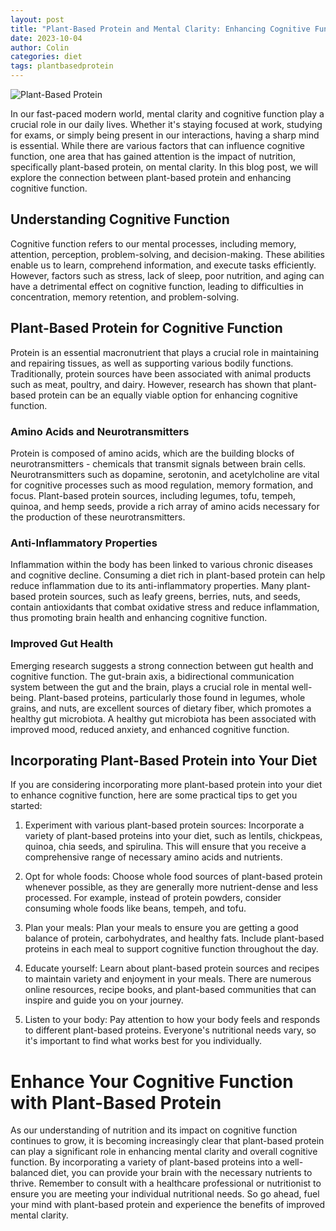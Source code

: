 ```yaml
---
layout: post
title: "Plant-Based Protein and Mental Clarity: Enhancing Cognitive Function"
date: 2023-10-04
author: Colin
categories: diet
tags: plantbasedprotein
---
```


![Plant-Based Protein](https://source.unsplash.com/1600x900/?plant-based-protein)

In our fast-paced modern world, mental clarity and cognitive function play a crucial role in our daily lives. Whether it's staying focused at work, studying for exams, or simply being present in our interactions, having a sharp mind is essential. While there are various factors that can influence cognitive function, one area that has gained attention is the impact of nutrition, specifically plant-based protein, on mental clarity. In this blog post, we will explore the connection between plant-based protein and enhancing cognitive function.

## Understanding Cognitive Function

Cognitive function refers to our mental processes, including memory, attention, perception, problem-solving, and decision-making. These abilities enable us to learn, comprehend information, and execute tasks efficiently. However, factors such as stress, lack of sleep, poor nutrition, and aging can have a detrimental effect on cognitive function, leading to difficulties in concentration, memory retention, and problem-solving.

## Plant-Based Protein for Cognitive Function

Protein is an essential macronutrient that plays a crucial role in maintaining and repairing tissues, as well as supporting various bodily functions. Traditionally, protein sources have been associated with animal products such as meat, poultry, and dairy. However, research has shown that plant-based protein can be an equally viable option for enhancing cognitive function.

### Amino Acids and Neurotransmitters

Protein is composed of amino acids, which are the building blocks of neurotransmitters - chemicals that transmit signals between brain cells. Neurotransmitters such as dopamine, serotonin, and acetylcholine are vital for cognitive processes such as mood regulation, memory formation, and focus. Plant-based protein sources, including legumes, tofu, tempeh, quinoa, and hemp seeds, provide a rich array of amino acids necessary for the production of these neurotransmitters.

### Anti-Inflammatory Properties

Inflammation within the body has been linked to various chronic diseases and cognitive decline. Consuming a diet rich in plant-based protein can help reduce inflammation due to its anti-inflammatory properties. Many plant-based protein sources, such as leafy greens, berries, nuts, and seeds, contain antioxidants that combat oxidative stress and reduce inflammation, thus promoting brain health and enhancing cognitive function.

### Improved Gut Health

Emerging research suggests a strong connection between gut health and cognitive function. The gut-brain axis, a bidirectional communication system between the gut and the brain, plays a crucial role in mental well-being. Plant-based proteins, particularly those found in legumes, whole grains, and nuts, are excellent sources of dietary fiber, which promotes a healthy gut microbiota. A healthy gut microbiota has been associated with improved mood, reduced anxiety, and enhanced cognitive function.

## Incorporating Plant-Based Protein into Your Diet

If you are considering incorporating more plant-based protein into your diet to enhance cognitive function, here are some practical tips to get you started:

1. Experiment with various plant-based protein sources: Incorporate a variety of plant-based proteins into your diet, such as lentils, chickpeas, quinoa, chia seeds, and spirulina. This will ensure that you receive a comprehensive range of necessary amino acids and nutrients.

2. Opt for whole foods: Choose whole food sources of plant-based protein whenever possible, as they are generally more nutrient-dense and less processed. For example, instead of protein powders, consider consuming whole foods like beans, tempeh, and tofu.

3. Plan your meals: Plan your meals to ensure you are getting a good balance of protein, carbohydrates, and healthy fats. Include plant-based proteins in each meal to support cognitive function throughout the day.

4. Educate yourself: Learn about plant-based protein sources and recipes to maintain variety and enjoyment in your meals. There are numerous online resources, recipe books, and plant-based communities that can inspire and guide you on your journey.

5. Listen to your body: Pay attention to how your body feels and responds to different plant-based proteins. Everyone's nutritional needs vary, so it's important to find what works best for you individually.

# Enhance Your Cognitive Function with Plant-Based Protein

As our understanding of nutrition and its impact on cognitive function continues to grow, it is becoming increasingly clear that plant-based protein can play a significant role in enhancing mental clarity and overall cognitive function. By incorporating a variety of plant-based proteins into a well-balanced diet, you can provide your brain with the necessary nutrients to thrive. Remember to consult with a healthcare professional or nutritionist to ensure you are meeting your individual nutritional needs. So go ahead, fuel your mind with plant-based protein and experience the benefits of improved mental clarity.